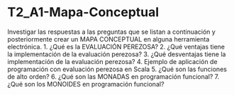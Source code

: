 # T2_A1-Mapa-Conceptual
Investigar las respuestas a las preguntas que se listan a continuación y posteriormente crear un MAPA CONCEPTUAL en alguna herramienta electrónica.  1.  ¿Qué es la EVALUACIÓN PEREZOSA?  2.  ¿Qué ventajas tiene la implementación de la evaluación perezosa?  3.  ¿Qué desventajas tiene la implementación de la evaluación perezosa?  4. Ejemplo de aplicación de programación con evaluación perezosa en Scala  5. ¿Qué son las funciones de alto orden?  6. ¿Qué son las MONADAS en programación funcional?  7. ¿Qué son los MONOIDES en programación funcional?
